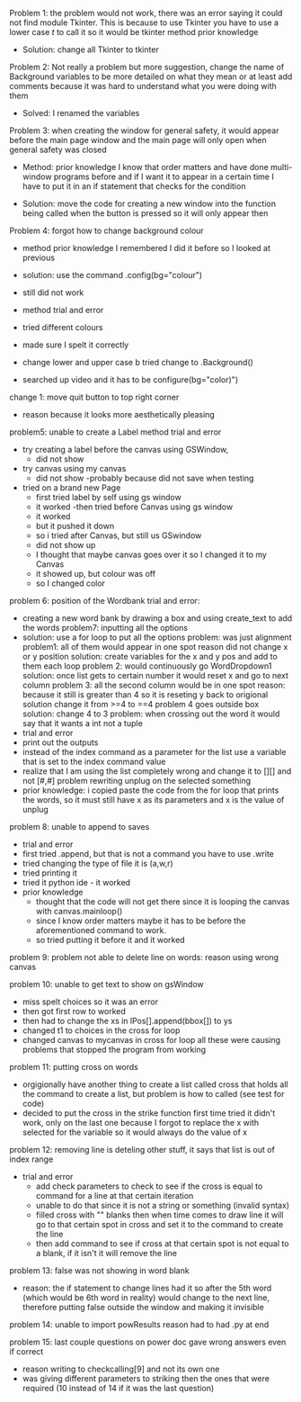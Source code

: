 Problem 1: the problem would not work, there was an error saying it could not find module Tkinter. This is because to use Tkinter you have to use a lower case _t_ to call it so it would be tkinter
method prior knowledge

- Solution: change all Tkinter to tkinter

Problem 2: Not really a problem but more suggestion, change the name of Background variables to be more detailed on what they mean or at least add comments because it was hard to understand what you were doing with them

- Solved: I renamed the variables

Problem 3: when creating the window for general safety, it would appear before the main page window and the main page will only open when general safety was closed

- Method: prior knowledge I know that order matters and have done multi-window programs before and if I want it to appear in a certain time I have to put it in an if statement that checks for the condition

 - Solution: move the code for creating a new window into the function being called when the button is pressed so it will only appear then


 Problem 4: forgot how to change background colour
 - method prior knowledge I remembered I did it before so I looked at previous

 - solution: use the command .config(bg="colour")
 - still did not work
 - method trial and error
  - tried different colours
  - made sure I spelt it correctly
  - change lower and upper case b
  tried change to .Background()
  - searched up video and it has to be configure(bg="color)")

change 1: move quit button to top right corner
  - reason because it looks more aesthetically pleasing

problem5: unable to create a Label
method trial and error
- try creating a label before the canvas using GSWindow,
  - did not show
- try canvas using my canvas
  - did not show
-probably because did not save when testing
- tried on a brand new Page
  - first tried label by self using gs window
  - it worked
  -then tried before Canvas using gs window
  - it worked
  - but it pushed it down
  - so i tried after Canvas, but still us GSwindow
  - did not show up
  - I thought that maybe canvas goes over it so I changed it to my Canvas
  - it showed up, but colour was off
  - so I changed color

problem 6: position of the Wordbank
trial and error:
- creating a new word bank by drawing a box and using create_text to add the words
problem7: inputting all the options
- solution: use a for loop to put all the options
problem: was just alignment
problem1: all of them would appear in one spot
reason did not change x or y position
solution: create variables for the x and y pos and add to them each loop
problem 2: would continuously go WordDropdown1
solution: once list gets to certain number it would reset x and go to next column
problem 3: all the second column would be in one spot
reason: because it still is greater than 4 so it is reseting y back to origional
solution change it from >=4 to ==4
problem 4 goes outside box
solution: change 4 to 3
problem: when crossing out the word it would say that it wants a int not a tuple
- trial and error
- print out the outputs
- instead of the index command as a parameter for the list use a variable that is set to the index command value
- realize that I am using the list completely wrong and change it to [][] and not [#,#]
problem rewriting unplug on the selected something
- prior knowledge:
 i copied paste the code from the for loop that prints the words, so it must still have x as its parameters and x is the value of unplug



problem 8: unable to append to saves
- trial and error
- first tried .append, but that is not a command you have to use .write
- tried changing the type of file it is (a,w,r)
- tried printing it
- tried it python ide - it worked
- prior knowledge
  - thought that the code will not get there since it is looping the canvas with canvas.mainloop()
  - since I know order matters maybe it has to be before the aforementioned command to work.
  - so tried putting it before it and it worked

problem 9:
problem not able to delete line on words: reason using wrong canvas


problem 10: unable to get text to show on gsWindow
- miss spelt choices so it was an error
- then got first row to worked
- then had to change the xs in lPos[].append(bbox[]) to ys
- changed t1 to choices in the cross for loop
- changed canvas to mycanvas in cross for loop
all these were causing problems that stopped the program from working

problem 11: putting cross on words
- orgigionally have another thing to create a list called cross that holds all the command to create a list, but problem is how to called (see test for code)
- decided to put the cross in the strike function
first time tried it didn't work, only on the last one because I forgot to replace the x with selected for the variable so it would always do the value of x


problem 12: removing line is deteling other stuff, it says that list is out of index range
- trial and error
  - add check parameters to check to see if the cross is equal to command for a line at that certain iteration
  - unable to do that since it is not a string or something (invalid syntax)
  - filled cross with "" blanks then when time comes to draw line it will go to that certain spot in cross and set it to the command to create the line
  - then add command to see if cross at that certain spot is not equal to a blank, if it isn't it will remove the line

problem 13: false was not showing in word blank
- reason: the if statement to change lines had it so after the 5th word (which would be 6th word in reality) would change to the next line, therefore putting false outside the window and making it invisible

problem 14: unable to import powResults
reason had to had .py at end

problem 15: last couple questions on power doc gave wrong answers even if correct
- reason writing to checkcalling[9] and not its own one
- was giving different parameters to striking then the ones that were required (10 instead of 14 if it was the last question)
